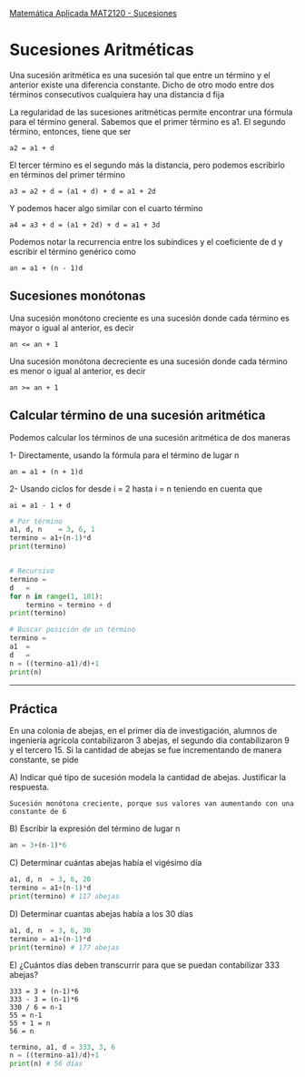 [Matemática Aplicada MAT2120 - Sucesiones](../README.md)
# Sucesiones Aritméticas

Una sucesión aritmética es una sucesión tal que entre un término y el anterior existe una diferencia constante. Dicho de otro modo entre dos términos consecutivos cualquiera hay una distancia d fija

La regularidad de las sucesiones aritméticas permite encontrar una fórmula para el término general. Sabemos que el primer término es a1. El segundo término, entonces, tiene que ser

```
a2 = a1 + d
```

El tercer término es el segundo más la distancia, pero podemos escribirlo en términos del primer término

```
a3 = a2 + d = (a1 + d) + d = a1 + 2d
```

Y podemos hacer algo similar con el cuarto término

```
a4 = a3 + d = (a1 + 2d) + d = a1 + 3d
```

Podemos notar la recurrencia entre los subíndices y el coeficiente de d y escribir el término genérico como 

```
an = a1 + (n - 1)d
```

## Sucesiones monótonas

Una sucesión monótono creciente es una sucesión donde cada término es mayor o igual al anterior, es decir

```
an <= an + 1
```

Una sucesión monótona decreciente es una sucesión donde cada término es menor o igual al anterior, es decir

```
an >= an + 1
```


## Calcular término de una sucesión aritmética


Podemos calcular los términos de una sucesión aritmética de dos maneras

1- Directamente, usando la fórmula para el término de lugar n
```
an = a1 + (n + 1)d
```
2- Usando ciclos for desde i = 2 hasta i = n teniendo en cuenta que
```
ai = a1 - 1 + d
```


```python
# Por término 
a1, d, n	= 3, 6, 1
termino = a1+(n-1)*d
print(termino)


# Recursivo
termino	=
d	=
for n in range(1, 101):
	termino = termino + d
print(termino)

# Buscar posición de un término
termino	=
a1	=
d	=
n = ((termino-a1)/d)+1
print(n)
```

___

## Práctica

En una colonia de abejas, en el primer día de investigación, alumnos de ingeniería agrícola contabilizaron 3 abejas, el segundo día contabilizaron 9 y el tercero 15.
Si la cantidad de abejas se fue incrementando de manera constante, se pide

A) Indicar qué tipo de sucesión modela la cantidad de abejas. Justificar la respuesta.
```
Sucesión monótona creciente, porque sus valores van aumentando con una constante de 6 
```
B) Escribir la expresión del término de lugar n
```python
an = 3+(n-1)*6
```
C) Determinar cuántas abejas había el vigésimo día
```python
a1, d, n  = 3, 6, 20
termino = a1+(n-1)*d
print(termino) # 117 abejas
```
D) Determinar cuantas abejas había a los 30 días
```python
a1, d, n  = 3, 6, 30
termino = a1+(n-1)*d
print(termino) # 177 abejas
```
E) ¿Cuántos días deben transcurrir para que se puedan contabilizar 333 abejas?

```
333 = 3 + (n-1)*6
333 - 3 = (n-1)*6
330 / 6 = n-1
55 = n-1
55 + 1 = n
56 = n
```

```python
termino, a1, d = 333, 3, 6
n = ((termino-a1)/d)+1
print(n) # 56 días
```